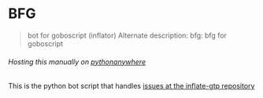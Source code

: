 # BFG

> bot for goboscript (inflator)
> Alternate description: bfg: bfg for goboscript

###### Hosting this manually on [pythonanywhere](https://www.pythonanywhere.com/)

This is the python bot script that handles [issues at the inflate-gtp repository](https://github.com/FAReTek1/inflate-gtp/issues?q=is%3Aissue)
